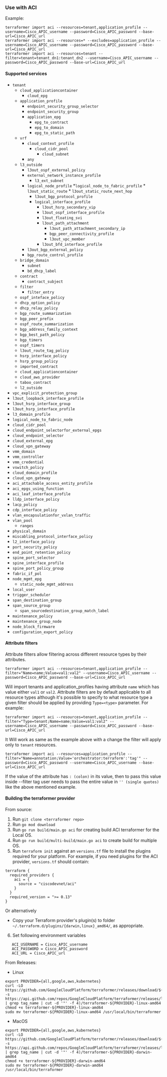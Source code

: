 
### Use with ACI

Example:

```
terraformer import aci --resources=tenant,application_profile --username=Cisco_APIC_username --password=Cisco_APIC_password --base-url=Cisco_APIC_url
terraformer import aci --resources=* --excludes=application_profile --username=Cisco_APIC_username --password=Cisco_APIC_password --base-url=Cisco_APIC_url
terraformer import aci --resources=tenant --filter=tenant=tenant_dn1:tenant_dn2 --username=Cisco_APIC_username --password=Cisco_APIC_password --base-url=Cisco_APIC_url
```

#### Supported services

* `tenant`
    * `cloud_applicationcontainer`
        * `cloud_epg`
    * `application_profile`
        * `endpoint_security_group_selector`
        * `endpoint_security_group`
        * `application_epg`
            * `epg_to_contract`
            * `epg_to_domain`
            * `epg_to_static_path`
    * `vrf`
        * `cloud_context_profile`
            * `cloud_cidr_pool`
                * `cloud_subnet`
        * `any`
    * `l3_outside`
        * `l3out_ospf_external_policy`
        * `external_network_instance_profile`
            * `l3_ext_subnet`
        * `logical_node_profile`
            *`logical_node_to_fabric_profile`
                * `l3out_static_route`
                    * `l3out_static_route_next_hop`
            * `l3out_bgp_protocol_profile`
            * `logical_interface_profile`
                * `l3out_hsrp_secondary_vip`
                * `l3out_ospf_interface_profile`
                * `l3out_floating_svi`
                * `l3out_path_attachment`
                    * `l3out_path_attachment_secondary_ip`
                    * `bgp_peer_connectivity_profile`
                    * `l3out_vpc_member`
                * `l3out_bfd_interface_profile`
        * `l3out_bgp_external_policy`
        * `bgp_route_control_profile`   
    * `bridge_domain` 
        * `subnet`
        * `bd_dhcp_label`
    * `contract`
        * `contract_subject`
    * `filter`
        * `filter_entry`
    * `ospf_inteface_policy`
    * `dhcp_option_policy`
    * `dhcp_relay_policy`
    * `bgp_route_summarization`
    * `bgp_peer_prefix`
    * `ospf_route_summarization`
    * `bgp_address_family_context`
    * `bgp_best_path_policy`
    * `bgp_timers`
    * `ospf_timers`
    * `l3out_route_tag_policy`
    * `hsrp_interface_policy`
    * `hsrp_group_policy`
    * `imported_contract`
    * `cloud_applicationcontainer`
    * `cloud_aws_provider`
    * `taboo_contract`
    * `l2_outside`
* `vpc_explicit_protection_group`
* `l3out_loopback_interface_profile`
* `l3out_hsrp_interface_group`
* `l3out_hsrp_interface_profile`
* `l3_domain_profile`
* `logical_node_to_fabric_node`
* `cloud_cidr_pool`
* `cloud_endpoint_selectorfor_external_epgs`
* `cloud_endpoint_selector`
* `cloud_external_epg`
* `cloud_vpn_gateway`
* `vmm_domain`
* `vmm_controller`
* `vmm_credential`
* `vswitch_policy`
* `cloud_domain_profile`
* `cloud_vpn_gateway`
* `aci_attachable_access_entity_profile`
* `aci_epgs_using_function`
* `aci_leaf_interface_profile`
* `lldp_interface_policy`
* `lacp_policy`
* `cdp_interface_policy`
* `vlan_encapsulationfor_vxlan_traffic`
* `vlan_pool`
    * `ranges`
* `physical_domain`    
* `miscabling_protocol_interface_policy`
* `l2_interface_policy`
* `port_security_policy`
* `end_point_retention_policy`
* `spine_port_selector`
* `spine_interface_profile`
* `spine_port_policy_group`
* `fabric_if_pol`
* `node_mgmt_epg`
    * `static_node_mgmt_address`
* `local_user`
* `trigger_scheduler`
* `span_destination_group`
* `span_source_group`
    * `span_sourcedestination_group_match_label`
* `maintenance_policy`
* `maintenance_group_node`
* `node_block_firmware`
* `configuration_export_policy`
#### Attribute filters

Attribute filters allow filtering across different resource types by their attributes.

```
terraformer import aci --resources=tenant,application_profile --filter="Name=name;Value=val1:val2" --username=Cisco_APIC_username --password=Cisco_APIC_password --base-url=Cisco_APIC_url
```
Will import tenants and application_profiles having attribute `name` which has value either `val1` or `val2`. Attribute filters are by default applicable to all resource types although it's possible to specify to what resource type a given filter should be applied by providing `Type=<type>` parameter. For example:
```
terraformer import aci --resources=tenant,application_profile --filter="Type=tenant;Name=name;Value=val1:val2" --username=Cisco_APIC_username --password=Cisco_APIC_password --base-url=Cisco_APIC_url
```
It Will work as same as the example above with a change the filter will apply only to `tenant` resources.
```
terraformer import aci --resources=application_profile --filter="Name=annotation;Value='orchestrator:terraform':'tag'" --password=Cisco_APIC_password --username=Cisco_APIC_username --base-url=Cisco_APIC_url
```
If the value of the attribute has `: (colon)` in its value, then to pass this value inside --filter tag user needs to pass the entire value in `'' (single quotes)` like the above mentioned example. 

#### Building the terraformer provider

From source:
1.  Run `git clone <terraformer repo>`
2.  Run `go mod download`
3.  Run `go run build/main.go aci` for creating build ACI terraformer for the Local OS.
4.  Run `go run build/multi-build/main.go aci` to create build for multiple OS. 
5.  Run ```terraform init``` against an ```versions.tf``` file to install the plugins required for your platform. For example, if you need plugins for the ACI provider, ```versions.tf``` should contain:

```
terraform {
  required_providers {
    aci = {
      source = "ciscodevnet/aci"
    }
  }
  required_version = ">= 0.13"
}
```
Or alternatively

*  Copy your Terraform provider's plugin(s) to folder
    `~/.terraform.d/plugins/{darwin,linux}_amd64/`, as appropriate.

6. Set following environment variables
```
   ACI_USERNAME = Cisco_APIC_username
   ACI_PASSWORD = Cisco_APIC_password
   ACI_URL = Cisco_APIC_url
```

From Releases:

* Linux

```
export PROVIDER={all,google,aws,kubernetes}
curl -LO https://github.com/GoogleCloudPlatform/terraformer/releases/download/$(curl -s https://api.github.com/repos/GoogleCloudPlatform/terraformer/releases/latest | grep tag_name | cut -d '"' -f 4)/terraformer-${PROVIDER}-linux-amd64
chmod +x terraformer-${PROVIDER}-linux-amd64
sudo mv terraformer-${PROVIDER}-linux-amd64 /usr/local/bin/terraformer
```
* MacOS

```
export PROVIDER={all,google,aws,kubernetes}
curl -LO https://github.com/GoogleCloudPlatform/terraformer/releases/download/$(curl -s https://api.github.com/repos/GoogleCloudPlatform/terraformer/releases/latest | grep tag_name | cut -d '"' -f 4)/terraformer-${PROVIDER}-darwin-amd64
chmod +x terraformer-${PROVIDER}-darwin-amd64
sudo mv terraformer-${PROVIDER}-darwin-amd64 /usr/local/bin/terraformer
```
